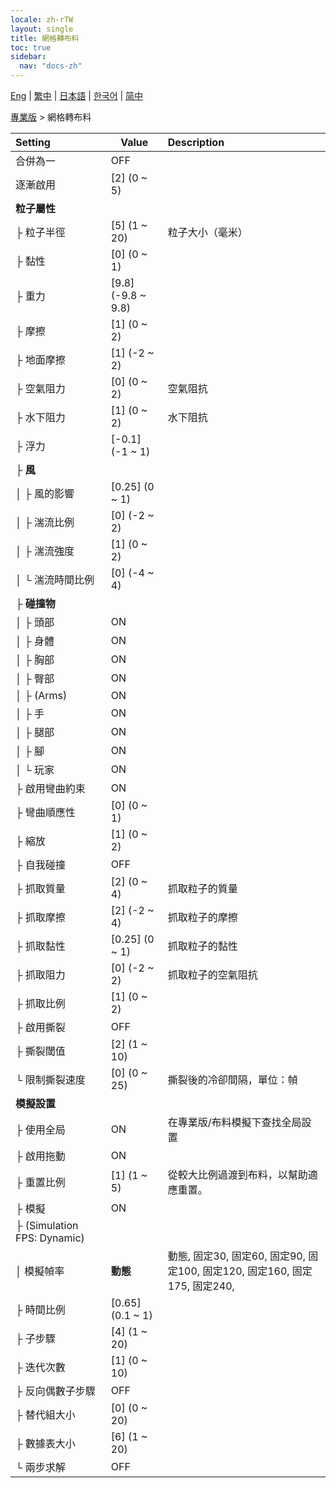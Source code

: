 ```yaml
---
locale: zh-rTW
layout: single
title: 網格轉布料
toc: true
sidebar:
  nav: "docs-zh"
---
```

[Eng](/dancexr/menu/2025.4/actor/mesh_to_cloth) | [繁中](/tw/dancexr/menu/2025.4/actor/mesh_to_cloth) | [日本語](/jp/dancexr/menu/2025.4/actor/mesh_to_cloth) | [한국어](/kr/dancexr/menu/2025.4/actor/mesh_to_cloth) | [简中](/zh/dancexr/menu/2025.4/actor/mesh_to_cloth)

[專業版](../menu#專業版) > 網格轉布料



| Setting | Value | Description |
| :--- | --- | :--- |
| 合併為一 | OFF | 
| 逐漸啟用 | [2] (0 ~ 5) | 
| **粒子屬性** | | 
| ├&nbsp;粒子半徑 | [5] (1 ~ 20) | 粒子大小（毫米）
| ├&nbsp;黏性 | [0] (0 ~ 1) | 
| ├&nbsp;重力 | [9.8] (-9.8 ~ 9.8) | 
| ├&nbsp;摩擦 | [1] (0 ~ 2) | 
| ├&nbsp;地面摩擦 | [1] (-2 ~ 2) | 
| ├&nbsp;空氣阻力 | [0] (0 ~ 2) | 空氣阻抗
| ├&nbsp;水下阻力 | [1] (0 ~ 2) | 水下阻抗
| ├&nbsp;浮力 | [-0.1] (-1 ~ 1) | 
| ├&nbsp;**風** | | 
| │&nbsp;├&nbsp;風的影響 | [0.25] (0 ~ 1) | 
| │&nbsp;├&nbsp;湍流比例 | [0] (-2 ~ 2) | 
| │&nbsp;├&nbsp;湍流強度 | [1] (0 ~ 2) | 
| │&nbsp;└&nbsp;湍流時間比例 | [0] (-4 ~ 4) | 
| ├&nbsp;**碰撞物** | | 
| │&nbsp;├&nbsp;頭部 | ON | 
| │&nbsp;├&nbsp;身體 | ON | 
| │&nbsp;├&nbsp;胸部 | ON | 
| │&nbsp;├&nbsp;臀部 | ON | 
| │&nbsp;├&nbsp;(Arms) | ON | 
| │&nbsp;├&nbsp;手 | ON | 
| │&nbsp;├&nbsp;腿部 | ON | 
| │&nbsp;├&nbsp;腳 | ON | 
| │&nbsp;└&nbsp;玩家 | ON | 
| ├&nbsp;啟用彎曲約束 | ON | 
| ├&nbsp;彎曲順應性 | [0] (0 ~ 1) | 
| ├&nbsp;縮放 | [1] (0 ~ 2) | 
| ├&nbsp;自我碰撞 | OFF | 
| ├&nbsp;抓取質量 | [2] (0 ~ 4) | 抓取粒子的質量
| ├&nbsp;抓取摩擦 | [2] (-2 ~ 4) | 抓取粒子的摩擦
| ├&nbsp;抓取黏性 | [0.25] (0 ~ 1) | 抓取粒子的黏性
| ├&nbsp;抓取阻力 | [0] (-2 ~ 2) | 抓取粒子的空氣阻抗
| ├&nbsp;抓取比例 | [1] (0 ~ 2) | 
| ├&nbsp;啟用撕裂 | OFF | 
| ├&nbsp;撕裂閾值 | [2] (1 ~ 10) | 
| └&nbsp;限制撕裂速度 | [0] (0 ~ 25) | 撕裂後的冷卻間隔，單位：幀
| **模擬設置** | | 
| ├&nbsp;使用全局 | ON | 在專業版/布料模擬下查找全局設置
| ├&nbsp;啟用拖動 | ON | 
| ├&nbsp;重置比例 | [1] (1 ~ 5) | 從較大比例過渡到布料，以幫助適應重置。
| ├&nbsp;模擬 | ON | 
| ├&nbsp;(Simulation FPS: Dynamic) || 
| │&nbsp;模擬幀率 | **動態** | 動態, 固定30, 固定60, 固定90, 固定100, 固定120, 固定160, 固定175, 固定240,  |
| ├&nbsp;時間比例 | [0.65] (0.1 ~ 1) | 
| ├&nbsp;子步驟 | [4] (1 ~ 20) | 
| ├&nbsp;迭代次數 | [1] (0 ~ 10) | 
| ├&nbsp;反向偶數子步驟 | OFF | 
| ├&nbsp;替代組大小 | [0] (0 ~ 20) | 
| ├&nbsp;數據表大小 | [6] (1 ~ 20) | 
| └&nbsp;兩步求解 | OFF | 
